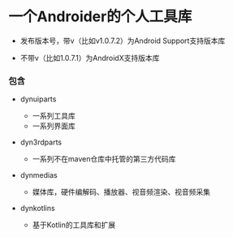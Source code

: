 # 一个Androider的个人工具库

* 发布版本号，带v（比如v1.0.7.2）为Android Support支持版本库

* 不带v（比如1.0.7.1）为AndroidX支持版本库



### 包含

* dynuiparts

  * 一系列工具库
  * 一系列界面库

* dyn3rdparts

  * 一系列不在maven仓库中托管的第三方代码库

* dynmedias

  * 媒体库，硬件编解码、播放器、视音频渲染、视音频采集

* dynkotlins

  * 基于Kotlin的工具库和扩展

  
